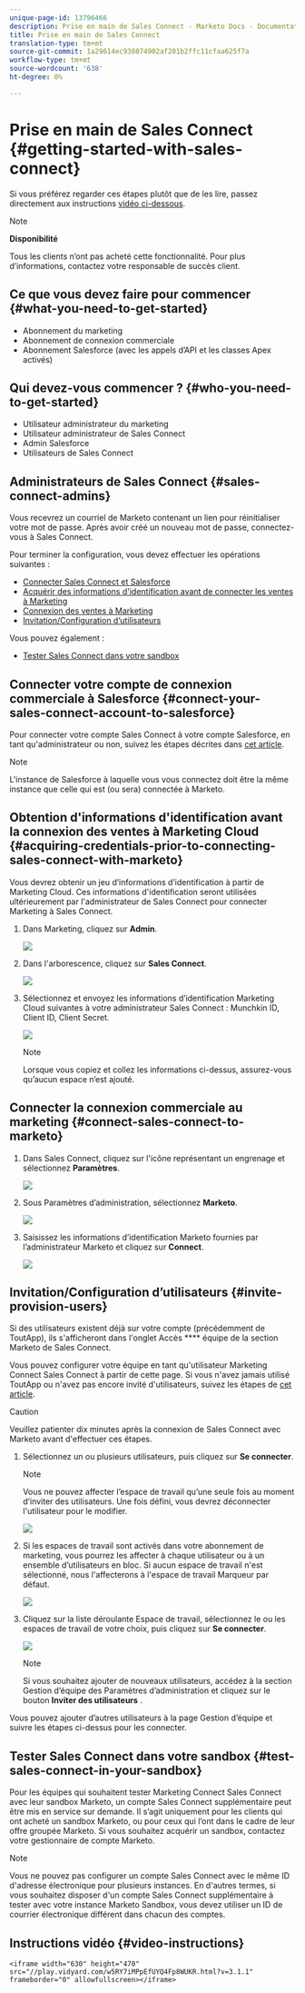 ```yaml
---
unique-page-id: 13796466
description: Prise en main de Sales Connect - Marketo Docs - Documentation sur les produits
title: Prise en main de Sales Connect
translation-type: tm+mt
source-git-commit: 1a29614ec938074902af201b2ffc11cfaa625f7a
workflow-type: tm+mt
source-wordcount: '638'
ht-degree: 0%

---
```



# Prise en main de Sales Connect {#getting-started-with-sales-connect}

Si vous préférez regarder ces étapes plutôt que de les lire, passez directement aux instructions [vidéo ci-dessous](#video).

>[!NOTE]
>
>**Disponibilité**
>
>Tous les clients n’ont pas acheté cette fonctionnalité. Pour plus d’informations, contactez votre responsable de succès client.

## Ce que vous devez faire pour commencer {#what-you-need-to-get-started}

* Abonnement du marketing
* Abonnement de connexion commerciale
* Abonnement Salesforce (avec les appels d’API et les classes Apex activés)

## Qui devez-vous commencer ? {#who-you-need-to-get-started}

* Utilisateur administrateur du marketing
* Utilisateur administrateur de Sales Connect
* Admin Salesforce
* Utilisateurs de Sales Connect

## Administrateurs de Sales Connect {#sales-connect-admins}

Vous recevrez un courriel de Marketo contenant un lien pour réinitialiser votre mot de passe. Après avoir créé un nouveau mot de passe, connectez-vous à Sales Connect.

Pour terminer la configuration, vous devez effectuer les opérations suivantes :

* [Connecter Sales Connect et Salesforce](#sfdc)
* [Acquérir des informations d&#39;identification avant de connecter les ventes à Marketing](#acquire)
* [Connexion des ventes à Marketing](#mkto)
* [Invitation/Configuration d’utilisateurs](#IPU)

Vous pouvez également :

* [Tester Sales Connect dans votre sandbox](#sandbox)

## Connecter votre compte de connexion commerciale à Salesforce {#connect-your-sales-connect-account-to-salesforce}

Pour connecter votre compte Sales Connect à votre compte Salesforce, en tant qu&#39;administrateur ou non, suivez les étapes décrites dans [cet article](http://docs.marketo.com/x/JwDb).

>[!NOTE]
>
>L&#39;instance de Salesforce à laquelle vous vous connectez doit être la même instance que celle qui est (ou sera) connectée à Marketo.

## Obtention d&#39;informations d&#39;identification avant la connexion des ventes à Marketing Cloud {#acquiring-credentials-prior-to-connecting-sales-connect-with-marketo}

Vous devrez obtenir un jeu d’informations d’identification à partir de Marketing Cloud. Ces informations d&#39;identification seront utilisées ultérieurement par l&#39;administrateur de Sales Connect pour connecter Marketing à Sales Connect.

1. Dans Marketing, cliquez sur **Admin**.

   ![](assets/one.png)

1. Dans l&#39;arborescence, cliquez sur **Sales Connect**.

   ![](assets/two.png)

1. Sélectionnez et envoyez les informations d’identification Marketing Cloud suivantes à votre administrateur Sales Connect : Munchkin ID, Client ID, Client Secret.

   ![](assets/3.jpg)

   >[!NOTE]
   >
   >Lorsque vous copiez et collez les informations ci-dessus, assurez-vous qu’aucun espace n’est ajouté.

## Connecter la connexion commerciale au marketing {#connect-sales-connect-to-marketo}

1. Dans Sales Connect, cliquez sur l&#39;icône représentant un engrenage et sélectionnez **Paramètres**.

   ![](assets/four.png)

1. Sous Paramètres d’administration, sélectionnez **Marketo**.

   ![](assets/eight.png)

1. Saisissez les informations d’identification Marketo fournies par l’administrateur Marketo et cliquez sur **Connect**.

   ![](assets/credentials.png)

## Invitation/Configuration d’utilisateurs {#invite-provision-users}

Si des utilisateurs existent déjà sur votre compte (précédemment de ToutApp), ils s&#39;afficheront dans l&#39;onglet Accès **** équipe de la section Marketo de Sales Connect.

Vous pouvez configurer votre équipe en tant qu&#39;utilisateur Marketing Connect Sales Connect à partir de cette page. Si vous n&#39;avez jamais utilisé ToutApp ou n&#39;avez pas encore invité d&#39;utilisateurs, suivez les étapes de [cet article](http://docs.marketo.com/display/TOUT/Invite+Team+Members).

>[!CAUTION]
>
>Veuillez patienter dix minutes après la connexion de Sales Connect avec Marketo avant d&#39;effectuer ces étapes.

1. Sélectionnez un ou plusieurs utilisateurs, puis cliquez sur **Se connecter**.

   >[!NOTE]
   >
   >Vous ne pouvez affecter l’espace de travail qu’une seule fois au moment d’inviter des utilisateurs. Une fois défini, vous devrez déconnecter l&#39;utilisateur pour le modifier.

   ![](assets/users.png)

1. Si les espaces de travail sont activés dans votre abonnement de marketing, vous pourrez les affecter à chaque utilisateur ou à un ensemble d’utilisateurs en bloc. Si aucun espace de travail n&#39;est sélectionné, nous l&#39;affecterons à l&#39;espace de travail Marqueur par défaut.

   ![](assets/nine.jpg)

1. Cliquez sur la liste déroulante Espace de travail, sélectionnez le ou les espaces de travail de votre choix, puis cliquez sur **Se connecter**.

   ![](assets/ten.png)

   >[!NOTE]
   >
   >Si vous souhaitez ajouter de nouveaux utilisateurs, accédez à la section Gestion d’équipe des Paramètres d’administration et cliquez sur le bouton **Inviter des utilisateurs** .

Vous pouvez ajouter d’autres utilisateurs à la page Gestion d’équipe et suivre les étapes ci-dessus pour les connecter.

## Tester Sales Connect dans votre sandbox {#test-sales-connect-in-your-sandbox}

Pour les équipes qui souhaitent tester Marketing Connect Sales Connect avec leur sandbox Marketo, un compte Sales Connect supplémentaire peut être mis en service sur demande. Il s’agit uniquement pour les clients qui ont acheté un sandbox Marketo, ou pour ceux qui l’ont dans le cadre de leur offre groupée Marketo. Si vous souhaitez acquérir un sandbox, contactez votre gestionnaire de compte Marketo.

>[!NOTE]
>
>Vous ne pouvez pas configurer un compte Sales Connect avec le même ID d&#39;adresse électronique pour plusieurs instances. En d&#39;autres termes, si vous souhaitez disposer d&#39;un compte Sales Connect supplémentaire à tester avec votre instance Marketo Sandbox, vous devez utiliser un ID de courrier électronique différent dans chacun des comptes.

## Instructions vidéo {#video-instructions}

`<iframe width="630" height="470" src="//play.vidyard.com/w5RY7iMPpEfUYQ4Fp8WUKR.html?v=3.1.1" frameborder="0" allowfullscreen></iframe>`
